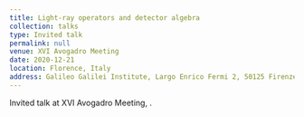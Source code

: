 ```yaml
---
title: Light-ray operators and detector algebra
collection: talks
type: Invited talk
permalink: null
venue: XVI Avogadro Meeting
date: 2020-12-21
location: Florence, Italy
address: Galileo Galilei Institute, Largo Enrico Fermi 2, 50125 Firenze, Italy
---
```


Invited talk at XVI Avogadro Meeting, .
